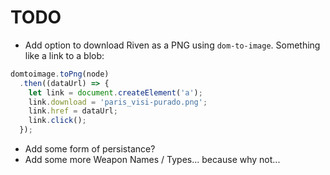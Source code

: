 # TODO

- Add option to download Riven as a PNG using `dom-to-image`. Something like a link to a blob:
```javascript
domtoimage.toPng(node)
  .then((dataUrl) => {
    let link = document.createElement('a');
    link.download = 'paris_visi-purado.png';
    link.href = dataUrl;
    link.click();
  });
```
- Add some form of persistance?
- Add some more Weapon Names / Types... because why not...
